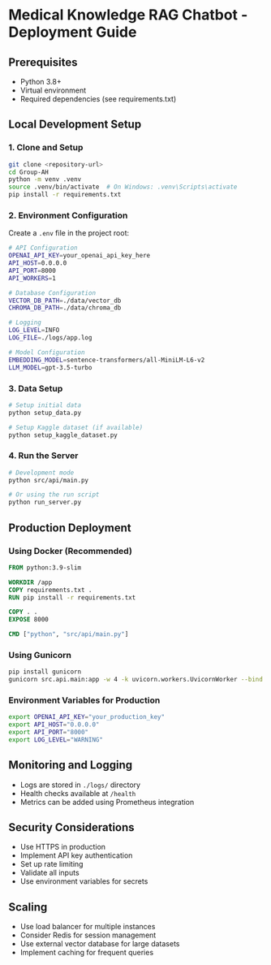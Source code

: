 # Medical Knowledge RAG Chatbot - Deployment Guide

## Prerequisites
- Python 3.8+
- Virtual environment
- Required dependencies (see requirements.txt)

## Local Development Setup

### 1. Clone and Setup
```bash
git clone <repository-url>
cd Group-AH
python -m venv .venv
source .venv/bin/activate  # On Windows: .venv\Scripts\activate
pip install -r requirements.txt
```

### 2. Environment Configuration
Create a `.env` file in the project root:
```bash
# API Configuration
OPENAI_API_KEY=your_openai_api_key_here
API_HOST=0.0.0.0
API_PORT=8000
API_WORKERS=1

# Database Configuration
VECTOR_DB_PATH=./data/vector_db
CHROMA_DB_PATH=./data/chroma_db

# Logging
LOG_LEVEL=INFO
LOG_FILE=./logs/app.log

# Model Configuration
EMBEDDING_MODEL=sentence-transformers/all-MiniLM-L6-v2
LLM_MODEL=gpt-3.5-turbo
```

### 3. Data Setup
```bash
# Setup initial data
python setup_data.py

# Setup Kaggle dataset (if available)
python setup_kaggle_dataset.py
```

### 4. Run the Server
```bash
# Development mode
python src/api/main.py

# Or using the run script
python run_server.py
```

## Production Deployment

### Using Docker (Recommended)
```dockerfile
FROM python:3.9-slim

WORKDIR /app
COPY requirements.txt .
RUN pip install -r requirements.txt

COPY . .
EXPOSE 8000

CMD ["python", "src/api/main.py"]
```

### Using Gunicorn
```bash
pip install gunicorn
gunicorn src.api.main:app -w 4 -k uvicorn.workers.UvicornWorker --bind 0.0.0.0:8000
```

### Environment Variables for Production
```bash
export OPENAI_API_KEY="your_production_key"
export API_HOST="0.0.0.0"
export API_PORT="8000"
export LOG_LEVEL="WARNING"
```

## Monitoring and Logging
- Logs are stored in `./logs/` directory
- Health checks available at `/health`
- Metrics can be added using Prometheus integration

## Security Considerations
- Use HTTPS in production
- Implement API key authentication
- Set up rate limiting
- Validate all inputs
- Use environment variables for secrets

## Scaling
- Use load balancer for multiple instances
- Consider Redis for session management
- Use external vector database for large datasets
- Implement caching for frequent queries
